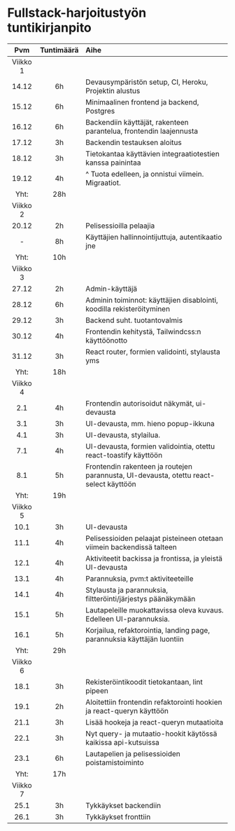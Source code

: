 # Fullstack-harjoitustyön tuntikirjanpito

| Pvm | Tuntimäärä | Aihe |
| :-: | :--------: | :--- |
| Viikko 1 |
| 14.12 | 6h | Devausympäristön setup, CI, Heroku, Projektin alustus |
| 15.12 | 6h | Minimaalinen frontend ja backend, Postgres |
| 16.12 | 6h | Backendiin käyttäjät, rakenteen parantelua, frontendin laajennusta |
| 17.12 | 3h | Backendin testauksen aloitus |
| 18.12 | 3h | Tietokantaa käyttävien integraatiotestien kanssa painintaa |
| 19.12 | 4h | ^ Tuota edelleen, ja onnistui viimein. Migraatiot. |
| Yht: | 28h |
| Viikko 2 |
| 20.12 | 2h | Pelisessioilla pelaajia |
| - | 8h | Käyttäjien hallinnointijuttuja, autentikaatio jne |
| Yht: | 10h |
| Viikko 3 |
| 27.12 | 2h | Admin-käyttäjä |
| 28.12 | 6h | Adminin toiminnot: käyttäjien disablointi, koodilla rekisteröityminen |
| 29.12 | 3h | Backend suht. tuotantovalmis |
| 30.12 | 4h | Frontendin kehitystä, Tailwindcss:n käyttöönotto |
| 31.12 | 3h | React router, formien validointi, stylausta yms |
| Yht: | 18h |
| Viikko 4 |
| 2.1 | 4h | Frontendin autorisoidut näkymät, ui-devausta |
| 3.1 | 3h | UI-devausta, mm. hieno popup-ikkuna |
| 4.1 | 3h | UI-devausta, stylailua. |
| 7.1 | 4h | UI-devausta, formien validointia, otettu react-toastify käyttöön |
| 8.1 | 5h | Frontendin rakenteen ja routejen parannusta, UI-devausta, otettu react-select käyttöön |
| Yht: | 19h |
| Viikko 5 |
| 10.1 | 3h | UI-devausta |
| 11.1 | 4h | Pelisessioiden pelaajat pisteineen otetaan viimein backendissä talteen |
| 12.1 | 4h | Aktiviteetit backissa ja frontissa, ja yleistä UI-devausta |
| 13.1 | 4h | Parannuksia, pvm:t aktiviteeteille |
| 14.1 | 4h | Stylausta ja parannuksia, filtteröinti/järjestys päänäkymään |
| 15.1 | 5h | Lautapeleille muokattavissa oleva kuvaus. Edelleen UI-parannuksia. |
| 16.1 | 5h | Korjailua, refaktorointia, landing page, parannuksia käyttäjän luontiin |
| Yht: | 29h |
| Viikko 6 |
| 18.1 | 3h | Rekisteröintikoodit tietokantaan, lint pipeen |
| 19.1 | 2h | Aloitettiin frontendin refaktorointi hookien ja react-queryn käyttöön |
| 21.1 | 3h | Lisää hookeja ja react-queryn mutaatioita |
| 22.1 | 3h | Nyt query- ja mutaatio-hookit käytössä kaikissa api-kutsuissa |
| 23.1 | 6h | Lautapelien ja pelisessioiden poistamistoiminto |
| Yht: | 17h |
| Viikko 7 |
| 25.1 | 3h | Tykkäykset backendiin |
| 26.1 | 3h | Tykkäykset fronttiin |

